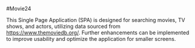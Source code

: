 #Movie24

This Single Page Application (SPA) is designed for searching movies, TV shows, and actors, utilizing data sourced from https://www.themoviedb.org/. Further enhancements can be implemented to improve usability and optimize the application for smaller screens.


